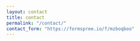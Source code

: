 ```yaml
---
layout: contact
title: contact
permalink: "/contact/"
contact_form: "https://formspree.io/f/mzboqboo"
--- 
```

